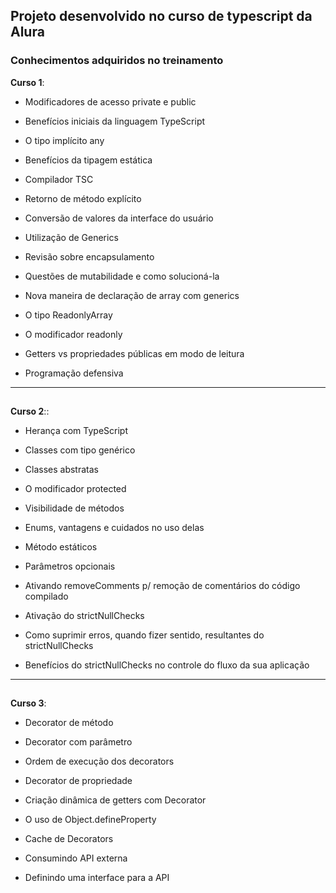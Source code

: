 ## Projeto desenvolvido no curso de typescript da Alura

### Conhecimentos adquiridos no treinamento

**Curso 1**:

* Modificadores de acesso private e public

* Benefícios iniciais da linguagem TypeScript

* O tipo implícito any

* Benefícios da tipagem estática

* Compilador TSC

* Retorno de método explícito

* Conversão de valores da interface do usuário

* Utilização de Generics

* Revisão sobre encapsulamento

* Questões de mutabilidade e como solucioná-la

* Nova maneira de declaração de array com generics

* O tipo ReadonlyArray

* O modificador readonly

* Getters vs propriedades públicas em modo de leitura

* Programação defensiva

<hr>

##

**Curso 2**::

* Herança com TypeScript

* Classes com tipo genérico

* Classes abstratas

* O modificador protected

* Visibilidade de métodos

* Enums, vantagens e cuidados no uso delas

* Método estáticos

* Parâmetros opcionais

* Ativando removeComments p/ remoção de comentários do código compilado

* Ativação do strictNullChecks

* Como suprimir erros, quando fizer sentido, resultantes do strictNullChecks

* Benefícios do strictNullChecks no controle do fluxo da sua aplicação

<hr>

##

**Curso 3**:

* Decorator de método

* Decorator com parâmetro

* Ordem de execução dos decorators

* Decorator de propriedade

* Criação dinâmica de getters com Decorator

* O uso de Object.defineProperty

* Cache de Decorators

* Consumindo API externa

* Definindo uma interface para a API
